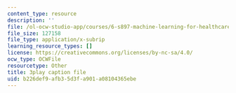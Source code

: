 ```yaml
---
content_type: resource
description: ''
file: /ol-ocw-studio-app/courses/6-s897-machine-learning-for-healthcare-spring-2019/b226def9afb35d3fa901a08104365ebe_yYWyLZrdRRI.vtt
file_size: 127158
file_type: application/x-subrip
learning_resource_types: []
license: https://creativecommons.org/licenses/by-nc-sa/4.0/
ocw_type: OCWFile
resourcetype: Other
title: 3play caption file
uid: b226def9-afb3-5d3f-a901-a08104365ebe
---
```

